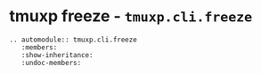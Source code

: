 # tmuxp freeze - `tmuxp.cli.freeze`

```{eval-rst}
.. automodule:: tmuxp.cli.freeze
   :members:
   :show-inheritance:
   :undoc-members:
```
